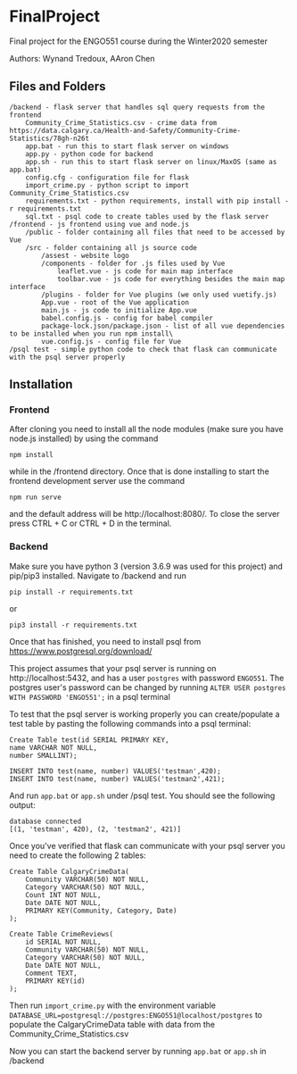 # FinalProject
Final project for the ENGO551 course during the Winter2020 semester

Authors: Wynand Tredoux, AAron Chen

## Files and Folders
	/backend - flask server that handles sql query requests from the frontend
		Community_Crime_Statistics.csv - crime data from https://data.calgary.ca/Health-and-Safety/Community-Crime-Statistics/78gh-n26t
		app.bat - run this to start flask server on windows
		app.py - python code for backend
		app.sh - run this to start flask server on linux/MaxOS (same as app.bat)
		config.cfg - configuration file for flask
		import_crime.py - python script to import Community_Crime_Statistics.csv
		requirements.txt - python requirements, install with pip install -r requirements.txt
		sql.txt - psql code to create tables used by the flask server
	/frontend - js frontend using vue and node.js
		/public - folder containing all files that need to be accessed by Vue
		/src - folder containing all js source code
			/assest - website logo
			/components - folder for .js files used by Vue
				leaflet.vue - js code for main map interface
				toolbar.vue - js code for everything besides the main map interface
			/plugins - folder for Vue plugins (we only used vuetify.js)
			App.vue - root of the Vue application
			main.js - js code to initialize App.vue
			babel.config.js - config for babel compiler
			package-lock.json/package.json - list of all vue dependencies to be installed when you run npm install\
			vue.config.js - config file for Vue
	/psql test - simple python code to check that flask can communicate with the psql server properly
  
## Installation
### Frontend

After cloning you need to install all the node modules (make sure you have node.js installed) by using the command

```console
npm install 
```

while in the /frontend directory. Once that is done installing to start the frontend development server use the command

```console
npm run serve
```

and the default address will be http://localhost:8080/. To close the server press CTRL + C or CTRL + D in the terminal.

### Backend

Make sure you have python 3 (version 3.6.9 was used for this project) and pip/pip3 installed. Navigate to /backend and run
```
pip install -r requirements.txt
```
or
```
pip3 install -r requirements.txt
```
Once that has finished, you need to install psql from https://www.postgresql.org/download/

This project assumes that your psql server is running on http://localhost:5432, and has a user `postgres` with password `ENGO551`. The postgres user's password can be changed by running `ALTER USER postgres WITH PASSWORD 'ENGO551';` in a psql terminal

To test that the psql server is working properly you can create/populate a test table by pasting the following commands into a psql terminal:
```
Create Table test(id SERIAL PRIMARY KEY,
name VARCHAR NOT NULL,
number SMALLINT);

INSERT INTO test(name, number) VALUES('testman',420);
INSERT INTO test(name, number) VALUES('testman2',421);
```
And run `app.bat` or `app.sh` under /psql test. You should see the following output:
```
database connected
[(1, 'testman', 420), (2, 'testman2', 421)]
```
Once you've verified that flask can communicate with your psql server you need to create the following 2 tables:
```
Create Table CalgaryCrimeData(
	Community VARCHAR(50) NOT NULL,
	Category VARCHAR(50) NOT NULL,
	Count INT NOT NULL,
	Date DATE NOT NULL,
	PRIMARY KEY(Community, Category, Date)
);

Create Table CrimeReviews(
	id SERIAL NOT NULL,
	Community VARCHAR(50) NOT NULL,
	Category VARCHAR(50) NOT NULL,
	Date DATE NOT NULL,
	Comment TEXT,
	PRIMARY KEY(id)
);
```
Then run `import_crime.py` with the environment variable `DATABASE_URL=postgresql://postgres:ENGO551@localhost/postgres` to populate the CalgaryCrimeData table with data from the Community_Crime_Statistics.csv

Now you can start the backend server by running `app.bat` or `app.sh` in /backend

